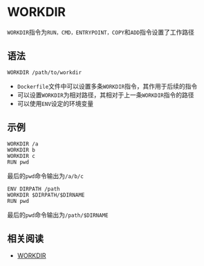 
# WORKDIR

`WORKDIR`指令为`RUN，CMD，ENTRYPOINT，COPY`和`ADD`指令设置了工作路径

## 语法

```
WORKDIR /path/to/workdir
```

* `Dockerfile`文件中可以设置多条`WORKDIR`指令，其作用于后续的指令
* 可以设置`WORKDIR`为相对路径，其相对于上一条`WORKDIR`指令的路径
* 可以使用`ENV`设定的环境变量

## 示例


```
WORKDIR /a
WORKDIR b
WORKDIR c
RUN pwd
```

最后的`pwd`命令输出为`/a/b/c`

```
ENV DIRPATH /path
WORKDIR $DIRPATH/$DIRNAME
RUN pwd
```

最后的`pwd`命令输出为`/path/$DIRNAME`

## 相关阅读

* [WORKDIR](https://docs.docker.com/engine/reference/builder/#workdir)